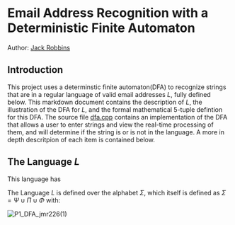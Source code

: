 # Email Address Recognition with a Deterministic Finite Automaton
Author: [Jack Robbins](https://www.github.com/jackr276)

## Introduction
This project uses a determinstic finite automaton(DFA) to recognize strings that are in a regular language of valid email addresses $L$, fully defined below. This markdown document contains the description of $L$, the illustration of the DFA for $L$, and the formal mathematical 5-tuple defintion for this DFA. The source file [dfa.cpp](https://github.com/jackr276/Email-Address-Recognition-with-a-Deterministic-Finite-Automaton/blob/main/src/dfa.cpp) contains an implementation of the DFA that allows a user to enter strings and view the real-time processing of them, and will determine if the string is or is not in the language. A more in depth descritpion of each item is contained below.

## The Language $L$
This language has

The Language $L$ is defined over the alphabet $\Sigma$, which itself is defined as $\Sigma = \Psi \cup \Pi \cup \Phi$ with: 

  






![P1_DFA_jmr226(1)](https://github.com/jackr276/Email-Address-Recognition-with-a-Discrete-Finite-Automaton/assets/113046361/ffc8d175-1cb0-408f-9b86-b69a530b3de4)
